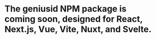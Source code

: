 # The geniusid NPM package is coming soon, designed for React, Next.js, Vue, Vite, Nuxt, and Svelte.
